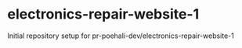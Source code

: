# electronics-repair-website-1

Initial repository setup for pr-poehali-dev/electronics-repair-website-1